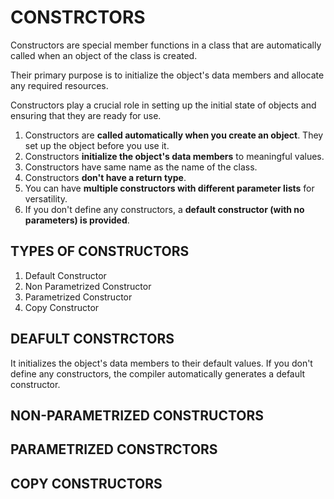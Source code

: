 # CONSTRCTORS
Constructors are special member functions in a class that are automatically called when an object of the class is created. 

Their primary purpose is to initialize the object's data members and allocate any required resources. 

Constructors play a crucial role in setting up the initial state of objects and ensuring that they are ready for use.

1. Constructors are **called automatically when you create an object**. They set up the object before you use it.
2. Constructors **initialize the object's data members** to meaningful values.
3. Constructors have same name as the name of the class.
4. Constructors **don't have a return type**.
5. You can have **multiple constructors with different parameter lists** for versatility.
6. If you don't define any constructors, a **default constructor (with no parameters) is provided**.

## TYPES OF CONSTRUCTORS
1. Default Constructor
2. Non Parametrized Constructor
3. Parametrized Constructor
4. Copy Constructor

## DEAFULT CONSTRCTORS
It initializes the object's data members to their default values. If you don't define any constructors, the compiler automatically generates a default constructor.

## NON-PARAMETRIZED CONSTRUCTORS

## PARAMETRIZED CONSTRCTORS

## COPY CONSTRUCTORS
